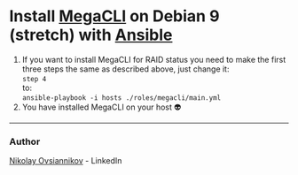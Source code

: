 # Install [MegaCLI](http://hwraid.le-vert.net/wiki/DebianPackages) on Debian 9 (stretch) with [Ansible](https://www.ansible.com/)

1. If you want to install MegaCLI for RAID status you need to make the first three steps the same as described above, just change it:<br />
```step 4```<br />
to:<br />
```ansible-playbook -i hosts ./roles/megacli/main.yml```
2. You have installed MegaCLI on your host :alien:

***
### Author
[Nikolay Ovsiannikov](https://www.linkedin.com/in/nikolay-ovsiannikov/) - LinkedIn
